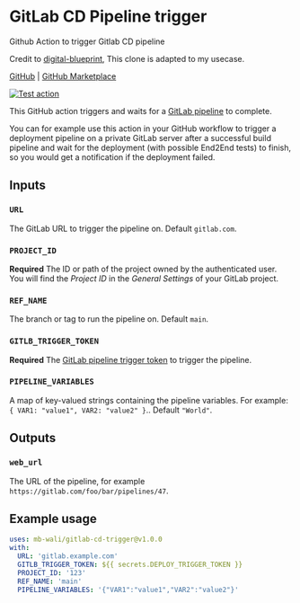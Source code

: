 # GitLab CD Pipeline trigger

Github Action to trigger Gitlab CD pipeline

Credit to [digital-blueprint](https://github.com/digital-blueprint/gitlab-pipeline-trigger-action), This clone is adapted to my usecase.

[GitHub](https://github.com/mb-wali/gitlab-cd-trigger) |
[GitHub Marketplace](https://github.com/marketplace/actions/trigger-gitlab-pipeline)

[![Test action](https://github.com/mb-wali/gitlab-cd-trigger/actions/workflows/test.yml/badge.svg)](https://github.com/mb-wali/gitlab-cd-trigger/actions/workflows/test.yml)

This GitHub action triggers and waits for a [GitLab pipeline](https://docs.gitlab.com/ee/ci/pipelines/) to complete.

You can for example use this action in your GitHub workflow to trigger a deployment pipeline on a private
GitLab server after a successful build pipeline and wait for the deployment (with possible End2End tests)
to finish, so you would get a notification if the deployment failed.

## Inputs

### `URL`

The GitLab URL to trigger the pipeline on. Default `gitlab.com`.

### `PROJECT_ID`

**Required** The ID or path of the project owned by the authenticated user.
You will find the *Project ID* in the *General Settings* of your GitLab project.

### `REF_NAME`

The branch or tag to run the pipeline on. Default `main`.

### `GITLB_TRIGGER_TOKEN`

**Required** The [GitLab pipeline trigger token](https://docs.gitlab.com/ee/ci/triggers/index.html#create-a-trigger-token)
to trigger the pipeline.

### `PIPELINE_VARIABLES`

A map of key-valued strings containing the pipeline variables. For example: `{ VAR1: "value1", VAR2: "value2" }`.. Default `"World"`.

## Outputs

### `web_url`

The URL of the pipeline, for example `https://gitlab.com/foo/bar/pipelines/47`.

## Example usage

```yaml
uses: mb-wali/gitlab-cd-trigger@v1.0.0
with:
  URL: 'gitlab.example.com'
  GITLB_TRIGGER_TOKEN: ${{ secrets.DEPLOY_TRIGGER_TOKEN }}
  PROJECT_ID: '123'
  REF_NAME: 'main'
  PIPELINE_VARIABLES: '{"VAR1":"value1","VAR2":"value2"}'
```
